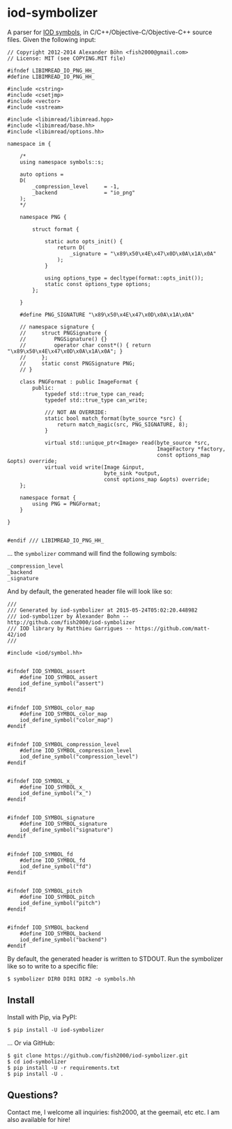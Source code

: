 iod-symbolizer
==============

A parser for [IOD symbols](https://github.com/matt-42/iod), in C/C++/Objective-C/Objective-C++ source files. Given the following input:

    // Copyright 2012-2014 Alexander Böhn <fish2000@gmail.com>
    // License: MIT (see COPYING.MIT file)

    #ifndef LIBIMREAD_IO_PNG_HH_
    #define LIBIMREAD_IO_PNG_HH_

    #include <cstring>
    #include <csetjmp>
    #include <vector>
    #include <sstream>

    #include <libimread/libimread.hpp>
    #include <libimread/base.hh>
    #include <libimread/options.hh>

    namespace im {
    
        /*
        using namespace symbols::s;
    
        auto options =
        D(
            _compression_level     = -1,
            _backend               = "io_png"
        );
        */
    
        namespace PNG {
        
            struct format {
            
                static auto opts_init() {
                    return D(
                        _signature = "\x89\x50\x4E\x47\x0D\x0A\x1A\x0A"
                    );
                }
            
                using options_type = decltype(format::opts_init());
                static const options_type options;
            };
        
        }
    
        #define PNG_SIGNATURE "\x89\x50\x4E\x47\x0D\x0A\x1A\x0A"
    
        // namespace signature {
        //     struct PNGSignature {
        //         PNGSignature() {}
        //         operator char const*() { return "\x89\x50\x4E\x47\x0D\x0A\x1A\x0A"; }
        //     };
        //     static const PNGSignature PNG;
        // }
    
        class PNGFormat : public ImageFormat {
            public:
                typedef std::true_type can_read;
                typedef std::true_type can_write;
            
                /// NOT AN OVERRIDE:
                static bool match_format(byte_source *src) {
                    return match_magic(src, PNG_SIGNATURE, 8);
                }
            
                virtual std::unique_ptr<Image> read(byte_source *src,
                                                    ImageFactory *factory,
                                                    const options_map &opts) override;
                virtual void write(Image &input,
                                   byte_sink *output,
                                   const options_map &opts) override;
        };
    
        namespace format {
            using PNG = PNGFormat;
        }
    
    }


    #endif /// LIBIMREAD_IO_PNG_HH_

... the `symbolizer` command will find the following symbols:

    _compression_level
    _backend
    _signature

And by default, the generated header file will look like so:

    ///
    /// Generated by iod-symbolizer at 2015-05-24T05:02:20.448982
    /// iod-symbolizer by Alexander Bohn -- http://github.com/fish2000/iod-symbolizer
    /// IOD library by Matthieu Garrigues -- https://github.com/matt-42/iod
    ///
    
    #include <iod/symbol.hh>
    
    
    #ifndef IOD_SYMBOL_assert
        #define IOD_SYMBOL_assert
        iod_define_symbol("assert")
    #endif
    
    
    #ifndef IOD_SYMBOL_color_map
        #define IOD_SYMBOL_color_map
        iod_define_symbol("color_map")
    #endif
    
    
    #ifndef IOD_SYMBOL_compression_level
        #define IOD_SYMBOL_compression_level
        iod_define_symbol("compression_level")
    #endif
    
    
    #ifndef IOD_SYMBOL_x_
        #define IOD_SYMBOL_x_
        iod_define_symbol("x_")
    #endif
    
    
    #ifndef IOD_SYMBOL_signature
        #define IOD_SYMBOL_signature
        iod_define_symbol("signature")
    #endif
    
    
    #ifndef IOD_SYMBOL_fd
        #define IOD_SYMBOL_fd
        iod_define_symbol("fd")
    #endif
    
    
    #ifndef IOD_SYMBOL_pitch
        #define IOD_SYMBOL_pitch
        iod_define_symbol("pitch")
    #endif
    
    
    #ifndef IOD_SYMBOL_backend
        #define IOD_SYMBOL_backend
        iod_define_symbol("backend")
    #endif
    
    

By default, the generated header is written to STDOUT. Run the symbolizer like so to write to a specific file:

    $ symbolizer DIR0 DIR1 DIR2 -o symbols.hh

Install
-------

Install with Pip, via PyPI:

    $ pip install -U iod-symbolizer

… Or via GitHub:

    $ git clone https://github.com/fish2000/iod-symbolizer.git
    $ cd iod-symbolizer
    $ pip install -U -r requirements.txt
    $ pip install -U .

Questions?
----------

Contact me, I welcome all inquiries: fish2000, at the geemail, etc etc. I am also available for hire!
